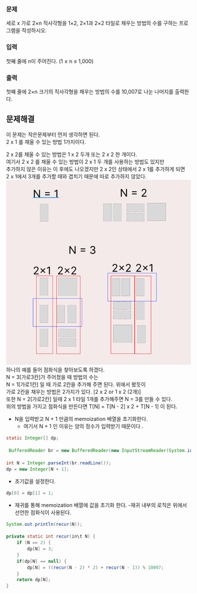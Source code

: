 ### 문제
세로 x 가로
2×n 직사각형을 1×2, 2×1과 2×2 타일로 채우는 방법의 수를 구하는 프로그램을 작성하시오.


### 입력
첫째 줄에 n이 주어진다. (1 ≤ n ≤ 1,000)

### 출력
첫째 줄에 2×n 크기의 직사각형을 채우는 방법의 수를 10,007로 나눈 나머지를 출력한다.

## 문제해결

이 문제는 작은문제부터 먼저 생각하면 된다.   
2 x 1 를 채울 수 있는 방법 1가지이다.

2 x 2를 채울 수 있는 방법은 1 x 2 두개 또는 2 x 2 한 개이다.     
여기서 2 x 2 를 채울 수 있는 방법이 2 x 1 두 개를 사용하는 방법도 있지만   
추가하지 않은 이유는 이 후에도 나오겠지만 2 x 2인 상태에서 2 x 1를 추가하게 되면   
2 x 1에서 3개를 추가할 때와 겹치기 때문에 따로 추가하지 않았다.   
![img.png](img.png)
하나의 예를 들어 점화식을 찾아보도록 하겠다.   
N = 3[가로3칸]가 주어졌을 때 방법의 수는    
N = 1[가로1칸] 일 때 가로 2칸을 추가해 주면 된다. 위에서 봤듯이   
가로 2칸을 채우는 방법은 2가지가 있다. [2 x 2 or 1 x 2 (2개)]   
또한 N = 2[가로2칸] 일때 2 x 1 타일 1개를 추가해주면 N = 3를 만들 수 있다.   
위의 방법을 가지고 점화식을 만든다면 
T[N] = T[N - 2] x 2 + T[N - 1] 이 된다.

- N을 입력받고 N + 1 만큼의 memoization 배열을 초기화한다.
  - 여기서 N + 1 인 이유는 양의 정수가 입력받기 때문이다 .
```java
static Integer[] dp;

 BufferedReader br = new BufferedReader(new InputStreamReader(System.in));

int N = Integer.parseInt(br.readLine());
dp = new Integer[N + 1];
```
- 초기값을 설정한다.
```java
dp[0] = dp[1] = 1;
```
- 재귀를 통해 memoization 배열에 값을 초기화 한다.
  -재귀 내부의 로직은 위에서 선언한 점화식이 사용된다.
```java
System.out.println(recur(N));

private static int recur(in\t N) {
    if (N == 2) {
        dp[N] = 3;
    }
    if(dp[N] == null) {
        dp[N] = ((recur(N - 2) * 2) + recur(N - 1)) % 10007;
    }
    return dp[N];
}
```

